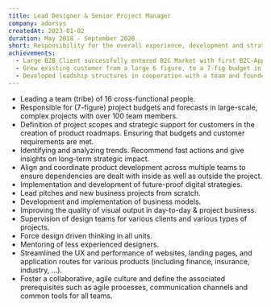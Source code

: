 ```yaml
---
title: Lead Designer & Senior Project Manager
company: adorsys
createdAt: 2023-01-02
duration: May 2018 - September 2020
short: Responsibility for the overall experience, development and strategy of be+ as well as Creative Direction, UX and Design of be+ applications, brand and marketing.
achievements:
  - Large B2B Client successfully entered B2C Market with first B2C-App.
  - Grew existing customer from a large 6 figure, to a 7-fig budget in 1 Year.
  - Developed leadship structures in cooperation with a team and founders of adorsys
---
```


- Leading a team (tribe) of 16 cross-functional people.
- Responsible for (7-figure) project budgets and forecasts in large-scale, complex projects with over 100 team members.
- Definition of project scopes and strategic support for customers in the creation of product roadmaps. Ensuring that budgets and customer requirements are met.
- Identifying and analyzing trends. Recommend fast actions and give insights on long-term strategic impact.
- Align and coordinate product development across multiple teams to ensure dependencies are dealt with inside as well as outside the project.
- Implementation and development of future-proof digital strategies.
- Lead pitches and new business projects from scratch.
- Development and implementation of business models.
- Improving the quality of visual output in day-to-day & project business.
- Supervision of design teams for various clients and various types of projects.
- Force design driven thinking in all units.
- Mentoring of less experienced designers.
- Streamlined the UX and performance of websites, landing pages, and application routes for various products (including finance, insurance, industry, ...).
- Foster a collaborative, agile culture and define the associated prerequisites such as agile processes, communication channels and common tools for all teams.
